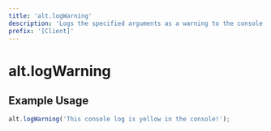 ```yaml
---
title: 'alt.logWarning'
description: 'Logs the specified arguments as a warning to the console.'
prefix: '[Client]'
---
```


# alt.logWarning

## Example Usage

```js
alt.logWarning('This console log is yellow in the console!');
```
